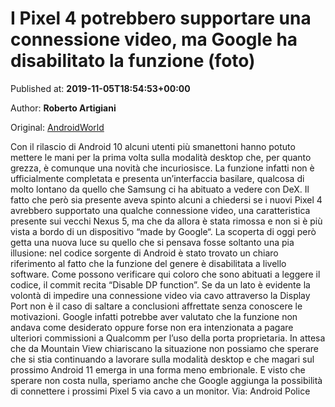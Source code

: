
# I Pixel 4 potrebbero supportare una connessione video, ma Google ha disabilitato la funzione (foto)

Published at: **2019-11-05T18:54:53+00:00**

Author: **Roberto Artigiani**

Original: [AndroidWorld](https://www.androidworld.it/2019/11/05/pixel-4-potrebbero-supportare-connessione-video-google-disabilitato-la-funzione-foto-678580/)

Con il rilascio di Android 10 alcuni utenti più smanettoni hanno potuto mettere le mani per la prima volta sulla modalità desktop che, per quanto grezza, è comunque una novità che incuriosisce. La funzione infatti non è ufficialmente completata e presenta un’interfaccia basilare, qualcosa di molto lontano da quello che Samsung ci ha abituato a vedere con DeX.
Il fatto che però sia presente aveva spinto alcuni a chiedersi se i nuovi Pixel 4 avrebbero supportato una qualche connessione video, una caratteristica presente sui vecchi Nexus 5, ma che da allora è stata rimossa e non si è più vista a bordo di un dispositivo “made by Google“. La scoperta di oggi però getta una nuova luce su quello che si pensava fosse soltanto una pia illusione: nel codice sorgente di Android è stato trovato un chiaro riferimento al fatto che la funzione del genere è disabilitata a livello software.
Come possono verificare qui coloro che sono abituati a leggere il codice, il commit recita “Disable DP function”. Se da un lato è evidente la volontà di impedire una connessione video via cavo attraverso la Display Port non è il caso di saltare a conclusioni affrettate senza conoscere le motivazioni. Google infatti potrebbe aver valutato che la funzione non andava come desiderato oppure forse non era intenzionata a pagare ulteriori commissioni a Qualcomm per l’uso della porta proprietaria.
In attesa che da Mountain View chiariscano la situazione non possiamo che sperare che si stia continuando a lavorare sulla modalità desktop e che magari sul prossimo Android 11 emerga in una forma meno embrionale. E visto che sperare non costa nulla, speriamo anche che Google aggiunga la possibilità di connettere i prossimi Pixel 5 via cavo a un monitor.
Via: Android Police
